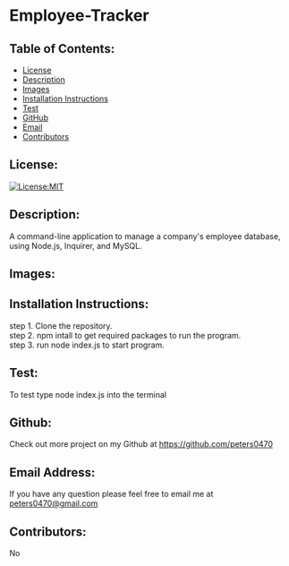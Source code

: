 # Employee-Tracker
  ## Table of Contents: 
  - [License](#license)
  - [Description](#description)
  - [Images](#images)
  - [Installation Instructions](#installation-Instructions)
  - [Test](#test)
  - [GitHub](#gitHub)
  - [Email](#email-address)
  - [Contributors](#contributors)

  ## License:
  [![License:MIT](https://img.shields.io/badge/License-MIT-yellow.svg)](https://opensource.org/licenses/MIT)

  ## Description:
  A command-line application to manage a company's employee database, using Node.js, Inquirer, and MySQL.

  ## Images:


  ## Installation Instructions: 
  step 1. Clone the repository. \
  step 2. npm intall to get required packages to run the program. \
  step 3. run node index.js to start program. 

  ## Test: 
  To test type node index.js into the terminal

  ## Github: 
  Check out more project on my Github at https://github.com/peters0470

  ## Email Address:
  If you have any question please feel free to email me at peters0470@gmail.com

  ## Contributors:
  No
  